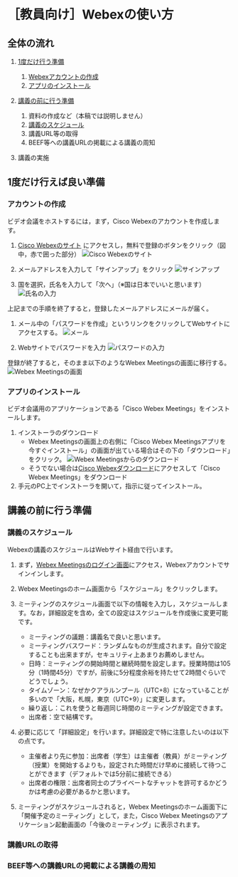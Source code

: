 # ［教員向け］Webexの使い方

## 全体の流れ

1. [1度だけ行う準備](#prepare_once)
    1. [Webexアカウントの作成](#make_new_account)
    1. [アプリのインストール](#app_install)

1. [講義の前に行う準備](#prepare_class)
    1. 資料の作成など（本稿では説明しません）
    1. [講義のスケジュール](#schedule_class)
    1. 講義URL等の取得
    1. BEEF等への講義URLの掲載による講義の周知

1. 講義の実施

<h2 id="prepare_once">1度だけ行えば良い準備</h3>

<h3 id="make_new_account">アカウントの作成</h4>

ビデオ会議をホストするには，まず，Cisco Webexのアカウントを作成します。

1. [Cisco Webexのサイト](https://www.webex.com/ja/) にアクセスし，無料で登録のボタンをクリック（図中，赤で囲った部分）
![Cisco Webexのサイト](imgs/webex_account_1.png)

1. メールアドレスを入力して「サインアップ」をクリック
![サインアップ](imgs/webex_account_2.png)

1. 国を選択，氏名を入力して「次へ」（※国は日本でいいと思います）
![氏名の入力](imgs/webex_account_3.png)

上記までの手順を終了すると，登録したメールアドレスにメールが届く。

1. メール中の「パスワードを作成」というリンクをクリックしてWebサイトにアクセスする。
![メール](imgs/webex_account_4.png)

1. Webサイトでパスワードを入力
![パスワードの入力](imgs/webex_account_5.png)

登録が終了すると，そのまま以下のようなWebex Meetingsの画面に移行する。
![Webex Meetingsの画面](imgs/webex_meeting_dashboard.png)

<h3 id="app_install">アプリのインストール</h4>

ビデオ会議用のアプリケーションである「Cisco Webex Meetings」をインストールします。

1. インストーラのダウンロード
    - Webex Meetingsの画面上の右側に「Cisco Webex Meetingsアプリを今すぐインストール」の画面が出ている場合はその下の「ダウンロード」をクリック。
    ![Webex Meetingsからのダウンロード](imgs/webex_meeting_dl_1.png)
    - そうでない場合は[Cisco Webexダウンロード](https://www.webex.com/ja/downloads.html)にアクセスして「Cisco Webex Meetings」をダウンロード
1. 手元のPC上でインストーラを開いて，指示に従ってインストール。


<h2 id="prepare_class">講義の前に行う準備</h2>

<h3 id="schedule_class">講義のスケジュール</h3>

Webexの講義のスケジュールはWebサイト経由で行います。

1. まず，[Webex Meetingsのログイン画面](https://www.webex.co.jp/go/jp_host-meeting)にアクセス，Webexアカウントでサインインします。
1. Webex Meetingsのホーム画面から「スケジュール」をクリックします。
1. ミーティングのスケジュール画面で以下の情報を入力し，スケジュールします。なお，詳細設定を含め，全ての設定はスケジュールを作成後に変更可能です。
    - ミーティングの議題：講義名で良いと思います。
    - ミーティングバスワード：ランダムなものが生成されます。自分で設定することも出来ますが，セキュリティ上あまりお薦めしません。
    - 日時：ミーティングの開始時間と継続時間を設定します。授業時間は105分（1時間45分）ですが，前後に5分程度余裕を持たせて2時間ぐらいでどうでしょう。
    - タイムゾーン：なぜかクアラルンプール（UTC+8）になっていることが多いので「大阪，札幌，東京（UTC+9）」に変更します。
    - 繰り返し：これを使うと毎週同じ時間のミーティングが設定できます。
    - 出席者：空で結構です。

1. 必要に応じて「詳細設定」を行います。詳細設定で特に注意したいのは以下の点です。
    - 主催者より先に参加：出席者（学生）は主催者（教員）がミーティング（授業）を開始するよりも，設定された時間だけ早めに接続して待つことができます（デフォルトでは5分前に接続できる）
    - 出席者の権限：出席者同士のプライベートなチャットを許可するかどうかは考慮の必要があるかと思います。

1. ミーティングがスケジュールされると，Webex Meetingsのホーム画面下に「開催予定のミーティング」として，また，Cisco Webex Meetingsのアプリケーション起動画面の「今後のミーティング」に表示されます。

### 講義URLの取得

### BEEF等への講義URLの掲載による講義の周知

